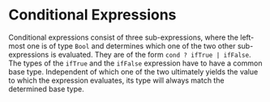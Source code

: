 # Conditional Expressions

Conditional expressions consist of three sub-expressions, where the left-most one is of type `Bool` and determines which one of the two other sub-expressions is evaluated. They are of the form `cond ? ifTrue | ifFalse`.
The types of the `ifTrue` and the `ifFalse` expression have to have a common base type. Independent of which one of the two ultimately yields the value to which the expression evaluates, its type will always match the determined base type. 

